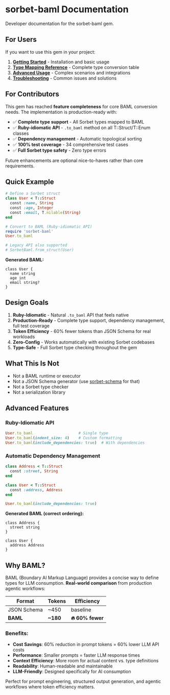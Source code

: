 # sorbet-baml Documentation

Developer documentation for the sorbet-baml gem.

## For Users

If you want to use this gem in your project:

1. **[Getting Started](./getting-started.md)** - Installation and basic usage
2. **[Type Mapping Reference](./type-mapping.md)** - Complete type conversion table
3. **[Advanced Usage](./advanced-usage.md)** - Complex scenarios and integrations
4. **[Troubleshooting](./troubleshooting.md)** - Common issues and solutions

## For Contributors

This gem has reached **feature completeness** for core BAML conversion needs. The implementation is production-ready with:

- ✅ **Complete type support** - All Sorbet types mapped to BAML
- ✅ **Ruby-idiomatic API** - `.to_baml` method on all T::Struct/T::Enum classes  
- ✅ **Dependency management** - Automatic topological sorting
- ✅ **100% test coverage** - 34 comprehensive test cases
- ✅ **Full Sorbet type safety** - Zero type errors

Future enhancements are optional nice-to-haves rather than core requirements.

## Quick Example

```ruby
# Define a Sorbet struct
class User < T::Struct
  const :name, String
  const :age, Integer
  const :email, T.nilable(String)
end

# Convert to BAML (Ruby-idiomatic API)
require 'sorbet-baml'
User.to_baml

# Legacy API also supported
# SorbetBaml.from_struct(User)
```

**Generated BAML:**
```baml
class User {
  name string
  age int
  email string?
}
```

## Design Goals

1. **Ruby-Idiomatic** - Natural `.to_baml` API that feels native
2. **Production-Ready** - Complete type support, dependency management, full test coverage
3. **Token Efficiency** - 60% fewer tokens than JSON Schema for real workloads
4. **Zero-Config** - Works automatically with existing Sorbet codebases
5. **Type-Safe** - Full Sorbet type checking throughout the gem

## What This Is Not

- Not a BAML runtime or executor
- Not a JSON Schema generator (use [sorbet-schema](https://github.com/maxveldink/sorbet-schema) for that)
- Not a Sorbet type checker
- Not a serialization library

## Advanced Features

### Ruby-Idiomatic API
```ruby
User.to_baml                    # Single type
User.to_baml(indent_size: 4)    # Custom formatting
User.to_baml(include_dependencies: true)  # With dependencies
```

### Automatic Dependency Management
```ruby
class Address < T::Struct
  const :street, String
end

class User < T::Struct
  const :address, Address
end

User.to_baml(include_dependencies: true)
```

**Generated BAML (correct ordering):**
```baml
class Address {
  street string
}

class User {
  address Address
}
```

## Why BAML?

BAML (Boundary AI Markup Language) provides a concise way to define types for LLM consumption. **Real-world comparison** from production agentic workflows:

| Format | Tokens | Efficiency |
|--------|--------|-----------|
| JSON Schema | ~450 | baseline |
| **BAML** | **~180** | **🔥 60% fewer** |

### Benefits:
- **Cost Savings**: 60% reduction in prompt tokens = 60% lower LLM API costs
- **Performance**: Smaller prompts = faster LLM response times  
- **Context Efficiency**: More room for actual content vs. type definitions
- **Readability**: Human-readable and maintainable
- **LLM-Friendly**: Designed specifically for AI consumption

Perfect for prompt engineering, structured output generation, and agentic workflows where token efficiency matters.